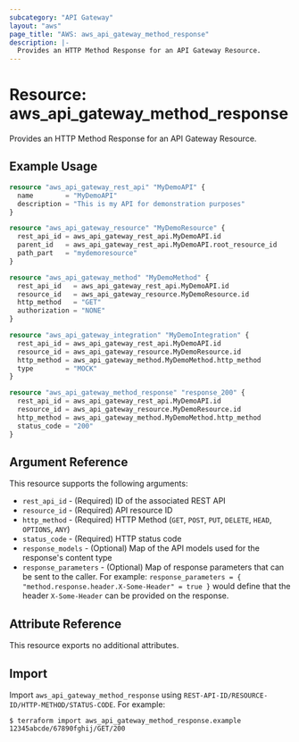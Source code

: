 ```yaml
---
subcategory: "API Gateway"
layout: "aws"
page_title: "AWS: aws_api_gateway_method_response"
description: |-
  Provides an HTTP Method Response for an API Gateway Resource.
---
```


# Resource: aws_api_gateway_method_response

Provides an HTTP Method Response for an API Gateway Resource.

## Example Usage

```terraform
resource "aws_api_gateway_rest_api" "MyDemoAPI" {
  name        = "MyDemoAPI"
  description = "This is my API for demonstration purposes"
}

resource "aws_api_gateway_resource" "MyDemoResource" {
  rest_api_id = aws_api_gateway_rest_api.MyDemoAPI.id
  parent_id   = aws_api_gateway_rest_api.MyDemoAPI.root_resource_id
  path_part   = "mydemoresource"
}

resource "aws_api_gateway_method" "MyDemoMethod" {
  rest_api_id   = aws_api_gateway_rest_api.MyDemoAPI.id
  resource_id   = aws_api_gateway_resource.MyDemoResource.id
  http_method   = "GET"
  authorization = "NONE"
}

resource "aws_api_gateway_integration" "MyDemoIntegration" {
  rest_api_id = aws_api_gateway_rest_api.MyDemoAPI.id
  resource_id = aws_api_gateway_resource.MyDemoResource.id
  http_method = aws_api_gateway_method.MyDemoMethod.http_method
  type        = "MOCK"
}

resource "aws_api_gateway_method_response" "response_200" {
  rest_api_id = aws_api_gateway_rest_api.MyDemoAPI.id
  resource_id = aws_api_gateway_resource.MyDemoResource.id
  http_method = aws_api_gateway_method.MyDemoMethod.http_method
  status_code = "200"
}
```

## Argument Reference

This resource supports the following arguments:

* `rest_api_id` - (Required) ID of the associated REST API
* `resource_id` - (Required) API resource ID
* `http_method` - (Required) HTTP Method (`GET`, `POST`, `PUT`, `DELETE`, `HEAD`, `OPTIONS`, `ANY`)
* `status_code` - (Required) HTTP status code
* `response_models` - (Optional) Map of the API models used for the response's content type
* `response_parameters` - (Optional) Map of response parameters that can be sent to the caller.
   For example: `response_parameters = { "method.response.header.X-Some-Header" = true }`
   would define that the header `X-Some-Header` can be provided on the response.

## Attribute Reference

This resource exports no additional attributes.

## Import

Import `aws_api_gateway_method_response` using `REST-API-ID/RESOURCE-ID/HTTP-METHOD/STATUS-CODE`. For example:

```
$ terraform import aws_api_gateway_method_response.example 12345abcde/67890fghij/GET/200
```
